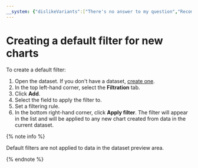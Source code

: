 ```yaml
---
__system: {"dislikeVariants":["There's no answer to my question","Recommendations aren't helpful","Content does not match the title","Other"]}
---
```

# Creating a default filter for new charts

To create a default filter:
1. Open the dataset. If you don't have a dataset, [create one](create.md).
1. In the top left-hand corner, select the **Filtration** tab.
1. Click **Add**.
1. Select the field to apply the filter to.
1. Set a filtering rule.
1. In the bottom right-hand corner, click **Apply filter**. The filter will appear in the list and will be applied to any new chart created from data in the current dataset.

{% note info %}

Default filters are not applied to data in the dataset preview area.

{% endnote %}